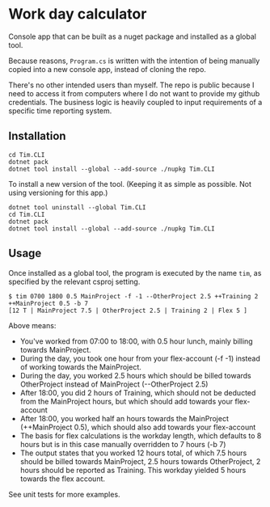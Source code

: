 # Work day calculator

Console app that can be built as a nuget package and installed as a global tool.

Because reasons, `Program.cs` is written with the intention of being manually copied into a new console app, instead of cloning the repo.

There's no other intended users than myself. The repo is public because I need to access it from computers where I do not want to provide my github credentials. The business logic is heavily coupled to input requirements of a specific time reporting system.

## Installation

```
cd Tim.CLI
dotnet pack
dotnet tool install --global --add-source ./nupkg Tim.CLI
```

To install a new version of the tool. (Keeping it as simple as possible. Not using versioning for this app.)

```
dotnet tool uninstall --global Tim.CLI
cd Tim.CLI
dotnet pack
dotnet tool install --global --add-source ./nupkg Tim.CLI
```

## Usage

Once installed as a global tool, the program is executed by the name `tim`, as specified by the relevant csproj setting.

```
$ tim 0700 1800 0.5 MainProject -f -1 --OtherProject 2.5 ++Training 2 ++MainProject 0.5 -b 7
[12 T | MainProject 7.5 | OtherProject 2.5 | Training 2 | Flex 5 ]
```

Above means:
- You've worked from 07:00 to 18:00, with 0.5 hour lunch, mainly billing towards MainProject.
- During the day, you took one hour from your flex-account (-f -1) instead of working towards the MainProject.
- During the day, you worked 2.5 hours which should be billed towards OtherProject instead of MainProject (--OtherProject 2.5)
- After 18:00, you did 2 hours of Training, which should not be deducted from the MainProject hours, but which should add towards your flex-account
- After 18:00, you worked half an hours towards the MainProject (++MainProject 0.5), which should also add towards your flex-account
- The basis for flex calculations is the workday length, which defaults to 8 hours but is in this case manually overridden to 7 hours (-b 7)
- The output states that you worked 12 hours total, of which 7.5 hours should be billed towards MainProject, 2.5 hours towards OtherProject, 2 hours should be reported as Training. This workday yielded 5 hours towards the flex account.

See unit tests for more examples.